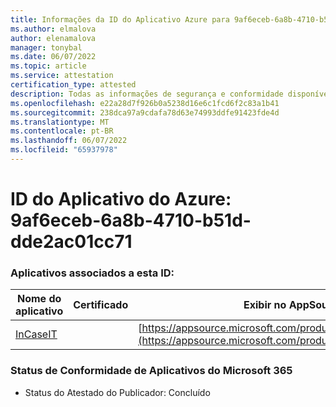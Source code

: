 ```yaml
---
title: Informações da ID do Aplicativo Azure para 9af6eceb-6a8b-4710-b51d-dde2ac01cc71
ms.author: elmalova
author: elenamalova
manager: tonybal
ms.date: 06/07/2022
ms.topic: article
ms.service: attestation
certification_type: attested
description: Todas as informações de segurança e conformidade disponíveis para 9af6eceb-6a8b-4710-b51d-dde2ac01cc71.
ms.openlocfilehash: e22a28d7f926b0a5238d16e6c1fcd6f2c83a1b41
ms.sourcegitcommit: 238dca97a9cdafa78d63e74993ddfe91423fde4d
ms.translationtype: MT
ms.contentlocale: pt-BR
ms.lasthandoff: 06/07/2022
ms.locfileid: "65937978"
---
```

# <a name="azure-app-id-9af6eceb-6a8b-4710-b51d-dde2ac01cc71"></a>ID do Aplicativo do Azure: 9af6eceb-6a8b-4710-b51d-dde2ac01cc71


### <a name="apps-associated-with-this-id"></a>Aplicativos associados a esta ID:
| **Nome do aplicativo** | **Certificado** | **Exibir no AppSource** |
|--------------|---------------|-----------------------|
| [InCaseIT](../forward/WA200003265.md) |  | [https://appsource.microsoft.com/product/office/WA200003265](https://appsource.microsoft.com/product/office/WA200003265) |

### <a name="microsoft-365-app-compliance-status"></a>Status de Conformidade de Aplicativos do Microsoft 365
- Status do Atestado do Publicador: Concluído
